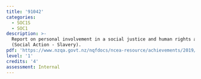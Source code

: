```yaml
---
title: '91042'
categories:
  - SOC1S
  - SOC1
description: >-
  Report on personal involvement in a social justice and human rights action
  (Social Action - Slavery).
pdf: 'https://www.nzqa.govt.nz/nqfdocs/ncea-resource/achievements/2019/as91042.pdf'
level: '1'
credits: '4'
assessment: Internal
---
```



